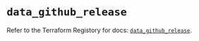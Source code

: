 # `data_github_release`

Refer to the Terraform Registory for docs: [`data_github_release`](https://registry.terraform.io/providers/integrations/github/5.24.0/docs/data-sources/release).
